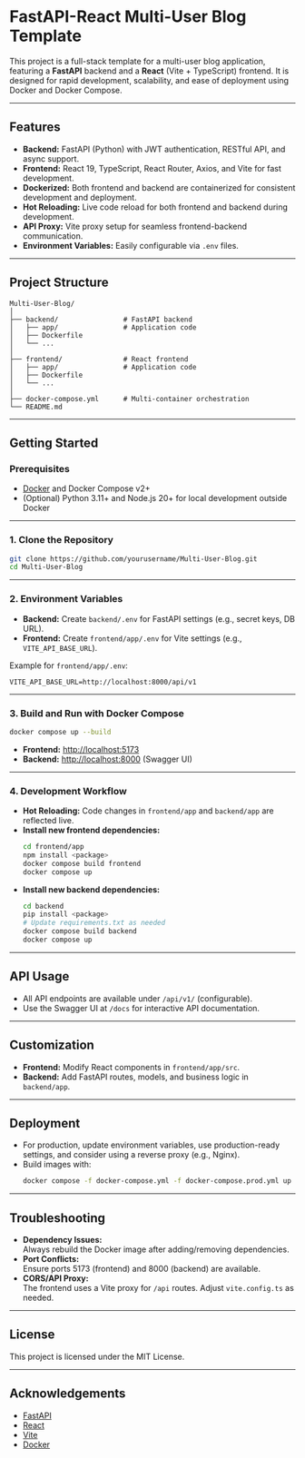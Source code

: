 # FastAPI-React Multi-User Blog Template

This project is a full-stack template for a multi-user blog application, featuring a **FastAPI** backend and a **React** (Vite + TypeScript) frontend. It is designed for rapid development, scalability, and ease of deployment using Docker and Docker Compose.

---

## Features

- **Backend:** FastAPI (Python) with JWT authentication, RESTful API, and async support.
- **Frontend:** React 19, TypeScript, React Router, Axios, and Vite for fast development.
- **Dockerized:** Both frontend and backend are containerized for consistent development and deployment.
- **Hot Reloading:** Live code reload for both frontend and backend during development.
- **API Proxy:** Vite proxy setup for seamless frontend-backend communication.
- **Environment Variables:** Easily configurable via `.env` files.

---

## Project Structure

```
Multi-User-Blog/
│
├── backend/                # FastAPI backend
│   ├── app/                # Application code
│   ├── Dockerfile
│   └── ...
│
├── frontend/               # React frontend
│   ├── app/                # Application code
│   ├── Dockerfile
│   └── ...
│
├── docker-compose.yml      # Multi-container orchestration
└── README.md
```

---

## Getting Started

### Prerequisites

- [Docker](https://www.docker.com/get-started) and Docker Compose v2+
- (Optional) Python 3.11+ and Node.js 20+ for local development outside Docker

---

### 1. Clone the Repository

```sh
git clone https://github.com/yourusername/Multi-User-Blog.git
cd Multi-User-Blog
```

---

### 2. Environment Variables

- **Backend:** Create `backend/.env` for FastAPI settings (e.g., secret keys, DB URL).
- **Frontend:** Create `frontend/app/.env` for Vite settings (e.g., `VITE_API_BASE_URL`).

Example for `frontend/app/.env`:
```
VITE_API_BASE_URL=http://localhost:8000/api/v1
```

---

### 3. Build and Run with Docker Compose

```sh
docker compose up --build
```

- **Frontend:** [http://localhost:5173](http://localhost:5173)
- **Backend:** [http://localhost:8000](http://localhost:8000/docs) (Swagger UI)

---

### 4. Development Workflow

- **Hot Reloading:** Code changes in `frontend/app` and `backend/app` are reflected live.
- **Install new frontend dependencies:**  
  ```sh
  cd frontend/app
  npm install <package>
  docker compose build frontend
  docker compose up
  ```
- **Install new backend dependencies:**  
  ```sh
  cd backend
  pip install <package>
  # Update requirements.txt as needed
  docker compose build backend
  docker compose up
  ```

---

## API Usage

- All API endpoints are available under `/api/v1/` (configurable).
- Use the Swagger UI at `/docs` for interactive API documentation.

---

## Customization

- **Frontend:** Modify React components in `frontend/app/src`.
- **Backend:** Add FastAPI routes, models, and business logic in `backend/app`.

---

## Deployment

- For production, update environment variables, use production-ready settings, and consider using a reverse proxy (e.g., Nginx).
- Build images with:
  ```sh
  docker compose -f docker-compose.yml -f docker-compose.prod.yml up --build
  ```

---

## Troubleshooting

- **Dependency Issues:**  
  Always rebuild the Docker image after adding/removing dependencies.
- **Port Conflicts:**  
  Ensure ports 5173 (frontend) and 8000 (backend) are available.
- **CORS/API Proxy:**  
  The frontend uses a Vite proxy for `/api` routes. Adjust `vite.config.ts` as needed.

---

## License

This project is licensed under the MIT License.

---

## Acknowledgements

- [FastAPI](https://fastapi.tiangolo.com/)
- [React](https://react.dev/)
- [Vite](https://vitejs.dev/)
- [Docker](https://www.docker.com)
